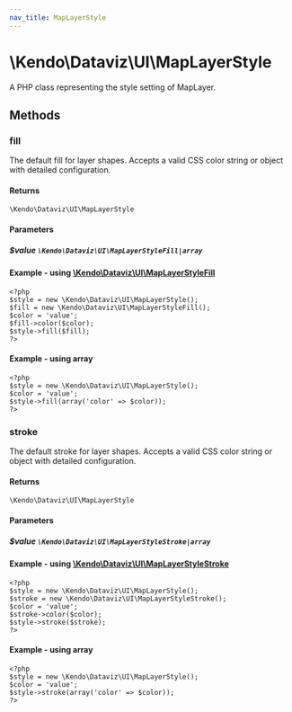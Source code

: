 ```yaml
---
nav_title: MapLayerStyle
---
```


# \Kendo\Dataviz\UI\MapLayerStyle

A PHP class representing the style setting of MapLayer.


## Methods

### fill

The default fill for layer shapes.
Accepts a valid CSS color string or object with detailed configuration.

#### Returns
`\Kendo\Dataviz\UI\MapLayerStyle`

#### Parameters

##### $value `\Kendo\Dataviz\UI\MapLayerStyleFill|array`


#### Example - using [\Kendo\Dataviz\UI\MapLayerStyleFill](/kendo-ui/api/wrappers/php/Kendo/Dataviz/UI/MapLayerStyleFill)
    <?php
    $style = new \Kendo\Dataviz\UI\MapLayerStyle();
    $fill = new \Kendo\Dataviz\UI\MapLayerStyleFill();
    $color = 'value';
    $fill->color($color);
    $style->fill($fill);
    ?>

#### Example - using array

    <?php
    $style = new \Kendo\Dataviz\UI\MapLayerStyle();
    $color = 'value';
    $style->fill(array('color' => $color));
    ?>

### stroke

The default stroke for layer shapes.
Accepts a valid CSS color string or object with detailed configuration.

#### Returns
`\Kendo\Dataviz\UI\MapLayerStyle`

#### Parameters

##### $value `\Kendo\Dataviz\UI\MapLayerStyleStroke|array`


#### Example - using [\Kendo\Dataviz\UI\MapLayerStyleStroke](/kendo-ui/api/wrappers/php/Kendo/Dataviz/UI/MapLayerStyleStroke)
    <?php
    $style = new \Kendo\Dataviz\UI\MapLayerStyle();
    $stroke = new \Kendo\Dataviz\UI\MapLayerStyleStroke();
    $color = 'value';
    $stroke->color($color);
    $style->stroke($stroke);
    ?>

#### Example - using array

    <?php
    $style = new \Kendo\Dataviz\UI\MapLayerStyle();
    $color = 'value';
    $style->stroke(array('color' => $color));
    ?>

